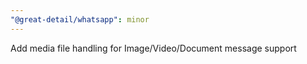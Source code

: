 ```yaml
---
"@great-detail/whatsapp": minor
---
```


Add media file handling for Image/Video/Document message support
